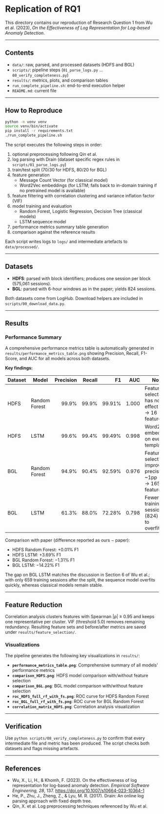 # Replication of RQ1

This directory contains our reproduction of Research Question 1 from Wu et&nbsp;al. (2023), *On the Effectiveness of Log Representation for Log-based Anomaly Detection*.

---

## Contents

- `data/`: raw, parsed, and processed datasets (HDFS and BGL)
- `scripts/`: pipeline steps (`01_parse_logs.py` … `08_verify_completeness.py`)
- `results/`: metrics, plots, and comparison tables
- `run_complete_pipeline.sh`: end-to-end execution helper
- `README.md`: current file

---

## How to Reproduce

```bash
python -m venv venv
source venv/bin/activate
pip install -r requirements.txt
./run_complete_pipeline.sh
```

The script executes the following steps in order:

1. optional preprocessing following Qin et&nbsp;al.
2. log parsing with Drain (dataset specific regex rules in `scripts/01_parse_logs.py`)
3. train/test split (70/30 for HDFS, 80/20 for BGL)
4. feature generation
   - Message Count Vector (for classical model)
   - Word2Vec embeddings (for LSTM; falls back to in-domain training if no pretrained model is available)
5. feature filtering with correlation clustering and variance inflation factor (VIF)
6. model training and evaluation
   - Random Forest, Logistic Regression, Decision Tree (classical models)
   - LSTM sequence model
7. performance metrics summary table generation
8. comparison against the reference results

Each script writes logs to `logs/` and intermediate artefacts to `data/processed/`.

---

## Datasets

- **HDFS**: parsed with block identifiers; produces one session per block (575,061 sessions).
- **BGL**: parsed with 6-hour windows as in the paper; yields 824 sessions.

Both datasets come from LogHub. Download helpers are included in `scripts/00_download_data.py`.

---

## Results

### Performance Summary

A comprehensive performance metrics table is automatically generated in `results/performance_metrics_table.png` showing Precision, Recall, F1-Score, and AUC for all models across both datasets.

**Key findings:**

| Dataset | Model | Precision | Recall | F1 | AUC | Notes |
|---------|-------|----------:|-------:|---:|----:|-------|
| HDFS | Random Forest | 99.9% | 99.9% | 99.91% | 1.000 | Feature selection has no effect (48 → 16 features) |
| HDFS | LSTM | 99.6% | 99.4% | 99.49% | 0.998 | Word2Vec embeddings on event templates |
| BGL | Random Forest | 94.9% | 90.4% | 92.59% | 0.976 | Feature selection improves precision by ~1pp (371 → 165 features) |
| BGL | LSTM | 61.3% | 88.0% | 72.28% | 0.798 | Fewer training sessions (824) lead to overfitting |

Comparison with paper (difference reported as ours − paper):

- HDFS Random Forest: +0.01% F1
- HDFS LSTM: +3.69% F1
- BGL Random Forest: −1.31% F1
- BGL LSTM: −14.22% F1

The gap on BGL LSTM matches the discussion in Section&nbsp;6 of Wu et&nbsp;al.; with only 659 training sessions after the split, the sequence model overfits quickly, whereas classical models remain stable.

---

## Feature Reduction

Correlation analysis clusters features with Spearman |ρ| ≥ 0.95 and keeps one representative per cluster. VIF (threshold 5.0) removes remaining redundancy. Resulting feature sets and before/after metrics are saved under `results/feature_selection/`.

### Visualizations

The pipeline generates the following key visualizations in `results/`:

- **`performance_metrics_table.png`**: Comprehensive summary of all models' performance metrics
- **`comparison_HDFS.png`**: HDFS model comparison with/without feature selection
- **`comparison_BGL.png`**: BGL model comparison with/without feature selection
- **`roc_HDFS_full_rf_with_fs.png`**: ROC curve for HDFS Random Forest
- **`roc_BGL_full_rf_with_fs.png`**: ROC curve for BGL Random Forest
- **`correlation_matrix_HDFS.png`**: Correlation analysis visualization

---

## Verification

Use `python scripts/08_verify_completeness.py` to confirm that every intermediate file and metric has been produced. The script checks both datasets and flags missing artefacts.

---

## References

- Wu, X., Li, H., & Khomh, F. (2023). On the effectiveness of log representation for log-based anomaly detection. *Empirical Software Engineering, 28*, 137. https://doi.org/10.1007/s10664-023-10364-1
- He, P., Zhu, J., Zheng, Z., & Lyu, M. R. (2017). Drain: An online log parsing approach with fixed depth tree.
- Qin, X. et al. Log preprocessing techniques referenced by Wu et&nbsp;al.
